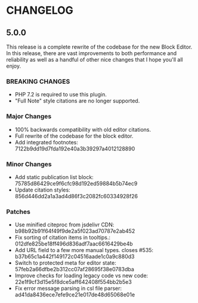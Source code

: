 # CHANGELOG

## 5.0.0

This release is a complete rewrite of the codebase for the new Block Editor. In this release, there are vast improvements to both performance and reliability as well as a handful of other nice changes that I hope you'll all enjoy.

### BREAKING CHANGES

-   PHP 7.2 is required to use this plugin.
-   "Full Note" style citations are no longer supported.

### Major Changes

-   100% backwards compatibility with old editor citations.
-   Full rewrite of the codebase for the block editor.
-   Add integrated footnotes: 7122b9dd19d7fda192e40a3b39297a4012128890

### Minor Changes

-   Add static publication list block: 75785d86429ce9f6cfc98d192ed59884b5b74ec9
-   Update citation styles: 856d446dd2a1a3ad4d86f3c2082fc60334928f26

### Patches

-   Use minified citeproc from jsdelivr CDN: b98b92b91f64f49f9de2a5f023ad70787e2ab452
-   Fix sorting of citation items in tooltips.: 012dfe825be18ff496d836adf7aac6616429be4b
-   Add URL field to a few more manual types. closes #535: b37b65c1a442f149172c04516aade1c0a9c880d3
-   Switch to protected meta for editor state: 57feb2a66dfbe2b312cc07af28695f38e0783dba
-   Improve checks for loading legacy code vs new code: 22e1f9cf3d15e5f8dce5aff642408f554bb2b5e3
-   Fix error message parsing in csl file parser: ad41da8436ece7efe9ce21e017de48d65068e01e
